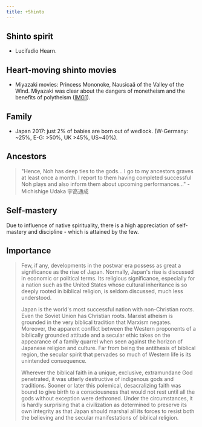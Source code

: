 ```yaml
---
title: +Shinto
---
```


## Shinto spirit
- Lucifadio Hearn.

## Heart-moving shinto movies
- Miyazaki movies: Princess Mononoke, Nausicaä of the Valley of the Wind. Miyazaki was clear about the dangers of monetheism and the benefits of polytheism ([IMG1](http://i.imgur.com/TwRk0Cl.jpg)).

## Family
- Japan 2017: just 2% of babies are born out of wedlock. (W-Germany: ~25%, E-G: >50%, UK >45%, US~40%).

## Ancestors
> "Hence, Noh has deep ties to the gods... I go to my ancestors graves at least once a month. I report to them having completed successful Noh plays and also inform them about upcoming performances..." - Michishige Udaka 宇高通成

## Self-mastery
Due to influence of native spirituality, there is a high appreciation of self-mastery and discipline - which is attained by the few.

## Importance
> Few, if any, developments in the postwar era possess as great a significance as the rise of Japan. Normally, Japan's rise is discussed in economic or political terms. Its religious significance, especially for a nation such as the United States whose cultural inheritance is so deeply rooted in biblical religion, is seldom discussed, much less understood. 
> 
> Japan is the world's most successful nation with non-Christian roots. Even the Soviet Union has Christian roots. Marxist atheism is grounded in the very biblical tradition that Marxism negates. Moreover, the apparent conflict between the Western proponents of a biblically grounded attitude and a secular ethic takes on the appearance of a family quarrel when seen against the horizon of Japanese religion and culture. Far from being the antithesis of biblical  region, the secular spirit that pervades so much of Western life is its unintended  consequence.
> 
> Wherever the biblical faith in a unique, exclusive, extramundane God penetrated, it was utterly destructive of indigenous gods and traditions. Sooner or later this polemical, desacralizing faith was bound to give birth to a consciousness that would not rest until all the gods without exception were dethroned. Under the circumstances, it is hardly surprising that a civilization as determined to preserve its own integrity as that Japan should marshal all its forces to resist both the believing and the secular manifestations of biblical religion.